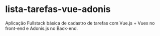 # lista-tarefas-vue-adonis
Aplicação Fullstack básica de cadastro de tarefas com Vue.js + Vuex no front-end e Adonis.js no Back-end.
